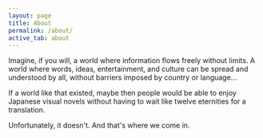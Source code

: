 ```yaml
---
layout: page
title: About
permalink: /about/
active_tab: about
---
```


Imagine, if you will, a world where information flows freely without limits. A world where words, ideas, entertainment, and culture can be spread and understood by all, without barriers imposed by country or language...

If a world like that existed, maybe then people would be able to enjoy Japanese visual novels without having to wait like twelve eternities for a translation.

Unfortunately, it doesn't. And that's where we come in.
